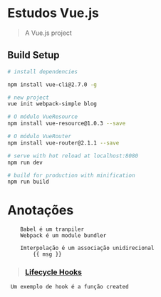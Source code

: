 # Estudos Vue.js

> A Vue.js project

## Build Setup

``` bash
# install dependencies

npm install vue-cli@2.7.0 -g

# new project
vue init webpack-simple blog

# O módulo VueResource
npm install vue-resource@1.0.3 --save

# O módulo VueRouter
npm install vue-router@2.1.1 --save

# serve with hot reload at localhost:8080
npm run dev

# build for production with minification
npm run build
```
# Anotações 
```
    Babel é um tranpiler
    Webpack é um module bundler

    Imterpolação é um associação unidirecional
        {{ msg }} 
```
> ### 	[Lifecycle Hooks](https://br.vuejs.org/v2/api/index.html#Opcoes-Ciclo-de-Vida)
``` 
 Um exemplo de hook é a função created
```

